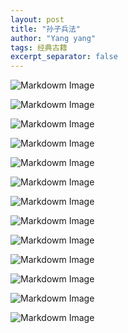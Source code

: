 ```yaml
---
layout: post
title: "孙子兵法"
author: "Yang yang"
tags: 经典古籍
excerpt_separator: false
---
```



<!-- ![Markdowm Image](/assets/resource/The_Art_of_War/image_1.png) -->
![Markdowm Image](https://raw.githubusercontent.com/yang-yang-o-o/Reading/main/assets/resource/The_Art_of_War/image_1.png)
<!-- ![Markdowm Image](/assets/resource/The_Art_of_War/image_2.png) -->
![Markdowm Image](https://raw.githubusercontent.com/yang-yang-o-o/Reading/main/assets/resource/The_Art_of_War/image_2.png)
<!-- ![Markdowm Image](/assets/resource/The_Art_of_War/image_3.png) -->
![Markdowm Image](https://raw.githubusercontent.com/yang-yang-o-o/Reading/main/assets/resource/The_Art_of_War/image_3.png)
<!-- ![Markdowm Image](/assets/resource/The_Art_of_War/image_4.png) -->
![Markdowm Image](https://raw.githubusercontent.com/yang-yang-o-o/Reading/main/assets/resource/The_Art_of_War/image_4.png)
<!-- ![Markdowm Image](/assets/resource/The_Art_of_War/image_5.png) -->
![Markdowm Image](https://raw.githubusercontent.com/yang-yang-o-o/Reading/main/assets/resource/The_Art_of_War/image_5.png)
<!-- ![Markdowm Image](/assets/resource/The_Art_of_War/image_6.png) -->
![Markdowm Image](https://raw.githubusercontent.com/yang-yang-o-o/Reading/main/assets/resource/The_Art_of_War/image_6.png)
<!-- ![Markdowm Image](/assets/resource/The_Art_of_War/image_7.png) -->
![Markdowm Image](https://raw.githubusercontent.com/yang-yang-o-o/Reading/main/assets/resource/The_Art_of_War/image_7.png)
<!-- ![Markdowm Image](/assets/resource/The_Art_of_War/image_8.png) -->
![Markdowm Image](https://raw.githubusercontent.com/yang-yang-o-o/Reading/main/assets/resource/The_Art_of_War/image_8.png)
<!-- ![Markdowm Image](/assets/resource/The_Art_of_War/image_9.png) -->
![Markdowm Image](https://raw.githubusercontent.com/yang-yang-o-o/Reading/main/assets/resource/The_Art_of_War/image_9.png)
<!-- ![Markdowm Image](/assets/resource/The_Art_of_War/image_10.png) -->
![Markdowm Image](https://raw.githubusercontent.com/yang-yang-o-o/Reading/main/assets/resource/The_Art_of_War/image_10.png)
<!-- ![Markdowm Image](/assets/resource/The_Art_of_War/image_11.png) -->
![Markdowm Image](https://raw.githubusercontent.com/yang-yang-o-o/Reading/main/assets/resource/The_Art_of_War/image_11.png)
<!-- ![Markdowm Image](/assets/resource/The_Art_of_War/image_12.png) -->
![Markdowm Image](https://raw.githubusercontent.com/yang-yang-o-o/Reading/main/assets/resource/The_Art_of_War/image_12.png)
<!-- ![Markdowm Image](/assets/resource/The_Art_of_War/image_13.png) -->
![Markdowm Image](https://raw.githubusercontent.com/yang-yang-o-o/Reading/main/assets/resource/The_Art_of_War/image_13.png)

<!-- <embed src="https://raw.githubusercontent.com/yang-yang-o-o/Reading/main/assets/resource/The_Art_of_War/mobile-aloha.pdf"
type="application/pdf"  width="800px" height="2400px">

<a href="https://raw.githubusercontent.com/yang-yang-o-o/Reading/main/assets/resource/The_Art_of_War/mobile-aloha.pdf" target="_blank">PDF.</a>

<iframe src="https://raw.githubusercontent.com/yang-yang-o-o/Reading/main/assets/resource/The_Art_of_War/mobile-aloha.pdf"
 width="800px" height="2400px"></iframe>

<object data="https://raw.githubusercontent.com/yang-yang-o-o/Reading/main/assets/resource/The_Art_of_War/mobile-aloha.pdf"
type="application/pdf" width="800px" height="2400px"></object> -->
